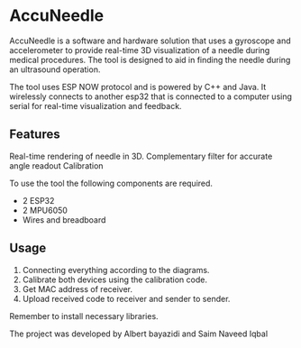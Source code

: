 # AccuNeedle
AccuNeedle is a software and hardware solution that uses a gyroscope and accelerometer to provide real-time 3D visualization of a needle during medical procedures. The tool is designed to aid in finding the needle during an ultrasound operation.

The tool uses ESP NOW protocol and is powered by C++ and Java. It wirelessly connects to another esp32 that is connected to a computer using serial for real-time visualization and feedback.

## Features
Real-time rendering of needle in 3D.
Complementary filter for accurate angle readout 
Calibration 

To use the tool the following components are required. 
-	2 ESP32
-	2 MPU6050 
-	Wires and breadboard 

## Usage
1.	Connecting everything according to the diagrams.
2.	Calibrate both devices using the calibration code.
3.	Get MAC address of receiver.
4.	Upload received code to receiver and sender to sender. 

Remember to install necessary libraries.

The project was developed by Albert bayazidi and Saim Naveed Iqbal 

